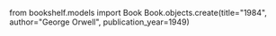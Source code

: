 from bookshelf.models import Book Book.objects.create(title="1984", author="George Orwell", publication_year=1949)